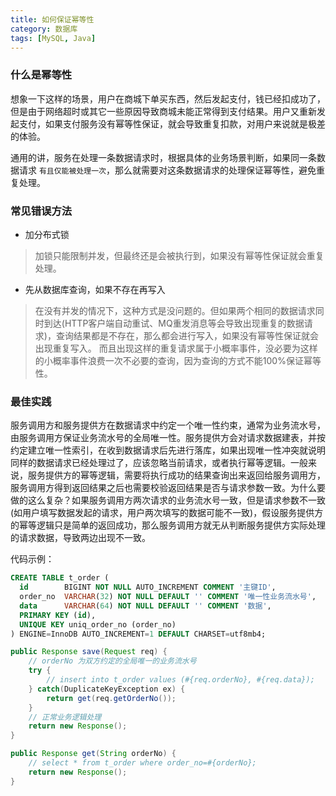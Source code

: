 ```yaml
---
title: 如何保证幂等性
category: 数据库
tags: [MySQL, Java]
---
```


### 什么是幂等性
想象一下这样的场景，用户在商城下单买东西，然后发起支付，钱已经扣成功了，但是由于网络超时或其它一些原因导致商城未能正常得到支付结果。用户又重新发起支付，如果支付服务没有幂等性保证，就会导致重复扣款，对用户来说就是极差的体验。

通用的讲，服务在处理一条数据请求时，根据具体的业务场景判断，如果同一条数据请求 `有且仅能被处理一次`，那么就需要对这条数据请求的处理保证幂等性，避免重复处理。


### 常见错误方法
* 加分布式锁
> 加锁只能限制并发，但最终还是会被执行到，如果没有幂等性保证就会重复处理。

* 先从数据库查询，如果不存在再写入
> 在没有并发的情况下，这种方式是没问题的。但如果两个相同的数据请求同时到达(HTTP客户端自动重试、MQ重发消息等会导致出现重复的数据请求)，查询结果都是不存在，那么都会进行写入，如果没有幂等性保证就会出现重复写入。
> 而且出现这样的重复请求属于小概率事件，没必要为这样的小概率事件浪费一次不必要的查询，因为查询的方式不能100%保证幂等性。

### 最佳实践
服务调用方和服务提供方在数据请求中约定一个唯一性约束，通常为业务流水号，由服务调用方保证业务流水号的全局唯一性。服务提供方会对请求数据建表，并按约定建立唯一性索引，在收到数据请求后先进行落库，如果出现唯一性冲突就说明同样的数据请求已经处理过了，应该忽略当前请求，或者执行幂等逻辑。一般来说，服务提供方的幂等逻辑，需要将执行成功的结果查询出来返回给服务调用方，服务调用方得到返回结果之后也需要校验返回结果是否与请求参数一致。为什么要做的这么复杂？如果服务调用方两次请求的业务流水号一致，但是请求参数不一致(如用户填写数据发起的请求，用户两次填写的数据可能不一致)，假设服务提供方的幂等逻辑只是简单的返回成功，那么服务调用方就无从判断服务提供方实际处理的请求数据，导致两边出现不一致。

代码示例：
```sql
CREATE TABLE t_order (
  id        BIGINT NOT NULL AUTO_INCREMENT COMMENT '主键ID',
  order_no  VARCHAR(32) NOT NULL DEFAULT '' COMMENT '唯一性业务流水号',
  data      VARCHAR(64) NOT NULL DEFAULT '' COMMENT '数据',
  PRIMARY KEY (id),
  UNIQUE KEY uniq_order_no (order_no)
) ENGINE=InnoDB AUTO_INCREMENT=1 DEFAULT CHARSET=utf8mb4;
```

```java
public Response save(Request req) {
    // orderNo 为双方约定的全局唯一的业务流水号
    try {
        // insert into t_order values (#{req.orderNo}, #{req.data});
    } catch(DuplicateKeyException ex) {
        return get(req.getOrderNo());
    }
    // 正常业务逻辑处理
    return new Response();
}

public Response get(String orderNo) {
    // select * from t_order where order_no=#{orderNo};
    return new Response();
}
```
